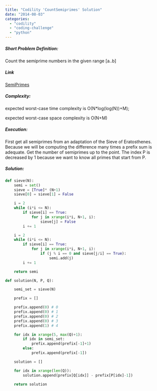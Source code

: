 ```yaml
---
title: "Codility 'CountSemiprimes' Solution"
date: "2014-08-03"
categories: 
  - "codility"
  - "coding-challenge"
  - "python"
---
```


##### Short Problem Definition:

Count the semiprime numbers in the given range \[a..b\]

##### Link

[SemiPrimes](https://codility.com/demo/take-sample-test/count_semiprimes)

##### Complexity:

expected worst-case time complexity is O(N\*log(log(N))+M);

expected worst-case space complexity is O(N+M)

##### Execution:

First get all semiprimes from an adaptation of the Sieve of Eratosthenes. Because we will be computing the difference many times a prefix sum is adequate. Get the number of semiprimes up to the point. The index P is decreased by 1 because we want to know all primes that start from P.

##### Solution:

```python
def sieve(N):
    semi = set()
    sieve = [True]* (N+1)
    sieve[0] = sieve[1] = False

    i = 2
    while (i*i <= N):
        if sieve[i] == True:
            for j in xrange(i*i, N+1, i):
                sieve[j] = False
        i += 1

    i = 2
    while (i*i <= N):
        if sieve[i] == True:
            for j in xrange(i*i, N+1, i):
                if (j % i == 0 and sieve[j/i] == True):
                    semi.add(j)
        i += 1

    return semi

def solution(N, P, Q):

    semi_set = sieve(N)

    prefix = []

    prefix.append(0) # 0
    prefix.append(0) # 1
    prefix.append(0) # 2
    prefix.append(0) # 3
    prefix.append(1) # 4

    for idx in xrange(5, max(Q)+1):
        if idx in semi_set:
            prefix.append(prefix[-1]+1)
        else:
            prefix.append(prefix[-1])

    solution = []

    for idx in xrange(len(Q)):
        solution.append(prefix[Q[idx]] - prefix[P[idx]-1])

    return solution
```
